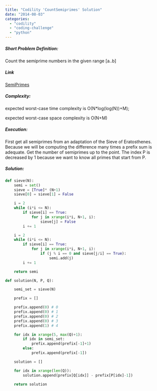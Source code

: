 ```yaml
---
title: "Codility 'CountSemiprimes' Solution"
date: "2014-08-03"
categories: 
  - "codility"
  - "coding-challenge"
  - "python"
---
```


##### Short Problem Definition:

Count the semiprime numbers in the given range \[a..b\]

##### Link

[SemiPrimes](https://codility.com/demo/take-sample-test/count_semiprimes)

##### Complexity:

expected worst-case time complexity is O(N\*log(log(N))+M);

expected worst-case space complexity is O(N+M)

##### Execution:

First get all semiprimes from an adaptation of the Sieve of Eratosthenes. Because we will be computing the difference many times a prefix sum is adequate. Get the number of semiprimes up to the point. The index P is decreased by 1 because we want to know all primes that start from P.

##### Solution:

```python
def sieve(N):
    semi = set()
    sieve = [True]* (N+1)
    sieve[0] = sieve[1] = False

    i = 2
    while (i*i <= N):
        if sieve[i] == True:
            for j in xrange(i*i, N+1, i):
                sieve[j] = False
        i += 1

    i = 2
    while (i*i <= N):
        if sieve[i] == True:
            for j in xrange(i*i, N+1, i):
                if (j % i == 0 and sieve[j/i] == True):
                    semi.add(j)
        i += 1

    return semi

def solution(N, P, Q):

    semi_set = sieve(N)

    prefix = []

    prefix.append(0) # 0
    prefix.append(0) # 1
    prefix.append(0) # 2
    prefix.append(0) # 3
    prefix.append(1) # 4

    for idx in xrange(5, max(Q)+1):
        if idx in semi_set:
            prefix.append(prefix[-1]+1)
        else:
            prefix.append(prefix[-1])

    solution = []

    for idx in xrange(len(Q)):
        solution.append(prefix[Q[idx]] - prefix[P[idx]-1])

    return solution
```
